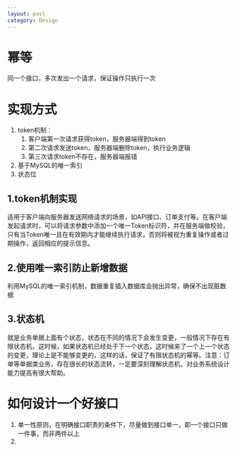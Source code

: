 ```yaml
---
layout: post
category: Design
---
```


# 幂等
同一个接口，多次发出一个请求，保证操作只执行一次

# 实现方式
1. token机制：
   1. 客户端第一次请求获得token，服务器端得到token
   2. 第二次请求发送token，服务器端删除token，执行业务逻辑
   3. 第三次请求token不存在，服务器端报错
2. 基于MySQL的唯一索引
3. 状态位

## 1.token机制实现
适用于客户端向服务器发送网络请求的场景，如API接口、订单支付等。在客户端发起请求时，可以将请求参数中添加一个唯一Token标识符，并在服务端做校验，只有当Token唯一且在有效期内才能继续执行请求，否则将被视为重复操作或者过期操作，返回相应的提示信息。

## 2.使用唯一索引防止新增数据
利用MySQL的唯一索引机制，数据重复插入数据库会抛出异常，确保不出现脏数据

## 3.状态机
就是业务单据上面有个状态，状态在不同的情况下会发生变更，一般情况下存在有限状态机，这时候，如果状态机已经处于下一个状态，这时候来了一个上一个状态的变更，理论上是不能够变更的，这样的话，保证了有限状态机的幂等。注意：订单等单据类业务，存在很长的状态流转，一定要深刻理解状态机，对业务系统设计能力提高有很大帮助。


# 如何设计一个好接口
1. 单一性原则，在明确接口职责的条件下，尽量做到接口单一，即一个接口只做一件事，而非两件以上
2. 